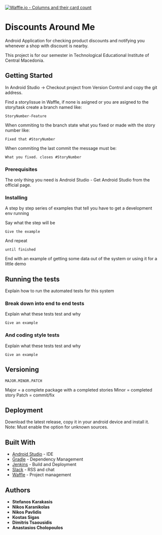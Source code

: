 [![Waffle.io - Columns and their card count](https://badge.waffle.io/pavlidisnick/DiscountsAroundMe.svg?columns=all)](https://waffle.io/pavlidisnick/DiscountsAroundMe)

# Discounts Around Me

Android Application for checking product discounts and notifying you whenever a shop with discount is nearby.

This project is for our semester in Technological Educational Institute of Central Macedonia.

## Getting Started

In Android Studio -> Checkout project from Version Control and copy the git address.

Find a story/issue in Waffle,
if none is asigned or you are asigned to the story/task create a branch named like:
```
StoryNumber-Feature
```
When commiting to the branch state what you fixed or made with the story number like:
```
Fixed that #StoryNumber
```
When commiting the last commit the message must be:
```
What you fixed. closes #StoryNumber
```

### Prerequisites

The only thing you need is Android Studio - Get Android Studio from the official page.

### Installing

A step by step series of examples that tell you have to get a development env running

Say what the step will be

```
Give the example
```

And repeat

```
until finished
```

End with an example of getting some data out of the system or using it for a little demo

## Running the tests

Explain how to run the automated tests for this system

### Break down into end to end tests

Explain what these tests test and why

```
Give an example
```

### And coding style tests

Explain what these tests test and why

```
Give an example
```

## Versioning

```
MAJOR.MINOR.PATCH
```
Major = a complete package with a completed stories
Minor = completed story
Patch = commit/fix

## Deployment

Download the latest release, copy it in your android device and install it. 
Note: Must enable the option for unknown sources.

## Built With

* [Android Studio](https://developer.android.com/studio/index.html) - IDE
* [Gradle](https://gradle.org/) - Dependency Management
* [Jenkins](https://jenkins.io/) - Build and Deployment
* [Slack](https://ateamtl.slack.com) - RSS and chat
* [Waffle](https://waffle.io/pavlidisnick/DiscountsAroundMe) - Project management

## Authors

* **Stefanos Karakasis**
* **Nikos Karanikolas**
* **Nikos Pavlidis**
* **Kostas Sigas**
* **Dimitris Tsaousidis**
* **Anastasios Cholopoulos**
